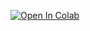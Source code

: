 [![Open In Colab](https://colab.research.google.com/assets/colab-badge.svg)](https://colab.research.google.com/github/trainocate-japan/openai_api_app/blob/main/chapter2/%E7%AC%AC2%E7%AB%A0%20Chat%20Completions.ipynb)

